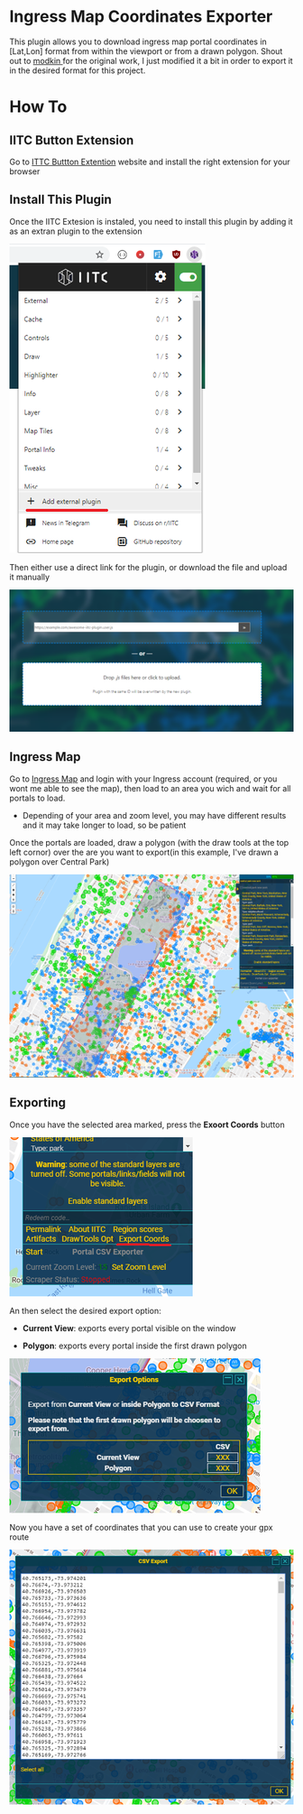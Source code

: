 # Ingress Map Coordinates Exporter

This plugin allows you to download ingress map portal coordinates in [Lat,Lon] format from within the viewport or from a drawn polygon. Shout out to [ modkin ](https://github.com/modkin/Ingress-IITC-Multi-Export) for the original work, I just modified it a bit in order to export it in the desired format for this project.


# How To

## IITC Button Extension
Go to [ITTC Buttton Extention](https://iitc.app/download_desktop.html) website and install the right extension for your browser


## Install This Plugin

Once the IITC Extesion is instaled, you need to install this plugin by adding it as an extran plugin to the extension

![](images/1.png)

Then either use a direct link for the plugin, or download the file and upload it manually

![](images/2.png)

## Ingress Map

Go to [Ingress Map](https://intel.ingress.com/intel) and login with your Ingress account (required, or you wont me able to see the map), then load to an area you wich and wait for all portals to load. 
* Depending of your area and zoom level, you may have different results and it may take longer to load, so be patient

Once the portals are loaded, draw a polygon (with the draw tools at the top left cornor) over the are you want to export(in this example, I've drawn a polygon over Central Park)


![](images/3.png)


## Exporting

Once you have the selected area marked, press the **Exoort Coords** button

![](images/4.png)

An then select the desired export option:

* **Current View**: exports every portal visible on the window

* **Polygon**: exports every portal inside the first drawn polygon

![](images/5.PNG)

Now you have a set of coordinates that you can use to create your gpx route

![](images/6.PNG)